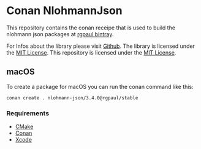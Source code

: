 # Conan NlohmannJson

This repository contains the conan receipe that is used to build the nlohmann json packages at [rgpaul bintray](https://bintray.com/manromen/rgpaul).

For Infos about the library please visit [Github](https://github.com/nlohmann/json).
The library is licensed under the [MIT License](https://github.com/nlohmann/json/blob/master/LICENSE.MIT).
This repository is licensed under the [MIT License](LICENSE).


## macOS

To create a package for macOS you can run the conan command like this:

`conan create . nlohmann-json/3.4.0@rgpaul/stable`

### Requirements

* [CMake](https://cmake.org/)
* [Conan](https://conan.io/)
* [Xcode](https://developer.apple.com/xcode/)
